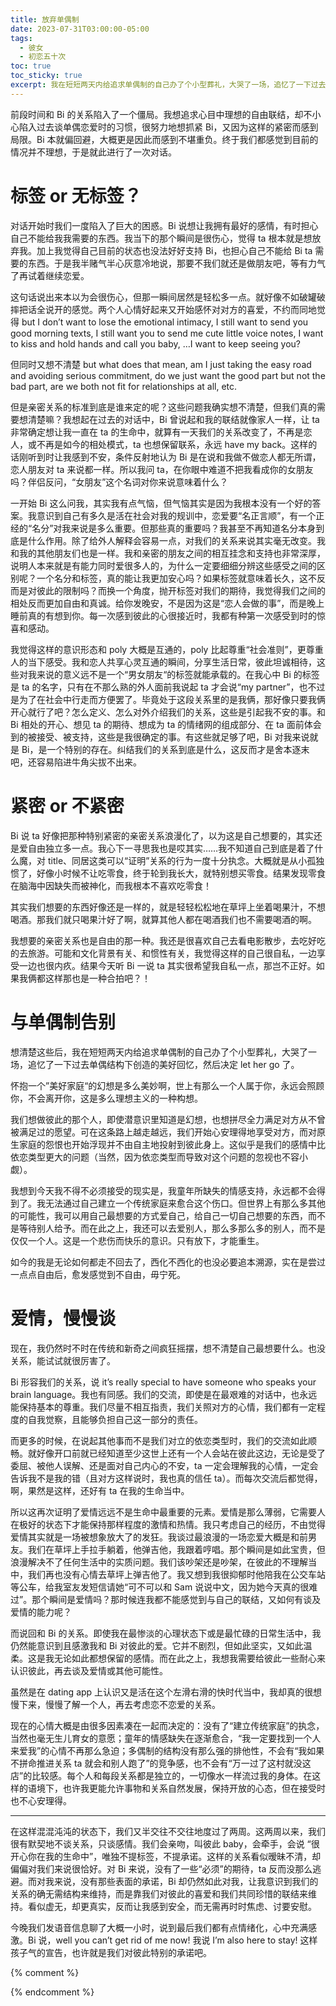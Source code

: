 ```yaml
---
title: 放弃单偶制
date: 2023-07-31T03:00:00-05:00
tags:
  - 彼女
  - 初恋五十次
toc: true
toc_sticky: true
excerpt: 我在短短两天内给追求单偶制的自己办了个小型葬礼，大哭了一场，追忆了一下过去的美好回忆，然后决定 let her go 了。
---
```


前段时间和 Bi 的关系陷入了一个僵局。我想追求心目中理想的自由联结，却不小心陷入过去谈单偶恋爱时的习惯，很努力地想抓紧 Bi，又因为这样的紧密而感到局限。Bi 本就偏回避，大概更是因此而感到不堪重负。终于我们都感觉到目前的情况并不理想，于是就此进行了一次对话。

# 标签 or 无标签？

对话开始时我们一度陷入了巨大的困惑。Bi 说想让我拥有最好的感情，有时担心自己不能给我我需要的东西。我当下的那个瞬间是很伤心，觉得 ta 根本就是想放弃我。加上我觉得自己目前的状态也没法好好支持 Bi，也担心自己不能给 Bi ta 需要的东西。于是我半赌气半心灰意冷地说，那要不我们就还是做朋友吧，等有力气了再试着继续恋爱。

这句话说出来本以为会很伤心，但那一瞬间居然是轻松多一点。就好像不如破罐破摔把话全说开的感觉。两个人心情好起来又开始感怀对对方的喜爱，不约而同地觉得 but I don’t want to lose the emotional intimacy, I still want to send you good morning texts, I still want you to send me cute little voice notes, I want to kiss and hold hands and call you baby, …I want to keep seeing you?

但同时又想不清楚 but what does that mean, am I just taking the easy road and avoiding serious commitment, do we just want the good part but not the bad part, are we both not fit for relationships at all, etc.

但是亲密关系的标准到底是谁来定的呢？这些问题我确实想不清楚，但我们真的需要想清楚嘛？我想起在过去的对话中，Bi 曾说起和我的联结就像家人一样，让 ta 非常确定想让我一直在 ta 的生命中，就算有一天我们的关系改变了，不再是恋人，或不再是如今的相处模式，ta 也想保留联系，永远 have my back。这样的话刚听到时让我感到不安，条件反射地认为 Bi 是在说和我做不做恋人都无所谓，恋人朋友对 ta 来说都一样。所以我问 ta，在你眼中难道不把我看成你的女朋友吗？伴侣反问，“女朋友”这个名词对你来说意味着什么？

一开始 Bi 这么问我，其实我有点气恼，但气恼其实是因为我根本没有一个好的答案。我意识到自己有多久是活在社会对我的规训中，恋爱要“名正言顺”，有一个正经的“名分”对我来说是多么重要。但那些真的重要吗？我甚至不再知道名分本身到底是什么作用。除了给外人解释会容易一点，对我们的关系来说其实毫无改变。我和我的其他朋友们也是一样。我和亲密的朋友之间的相互挂念和支持也非常深厚，说明人本来就是有能力同时爱很多人的，为什么一定要细细分辨这些感受之间的区别呢？一个名分和标签，真的能让我更加安心吗？如果标签就意味着长久，这不反而是对彼此的限制吗？而换一个角度，抛开标签对我们的期待，我觉得我们之间的相处反而更加自由和真诚。给你发晚安，不是因为这是“恋人会做的事”，而是晚上睡前真的有想到你。每一次感到彼此的心很接近时，我都有种第一次感受到时的惊喜和感动。

我觉得这样的意识形态和 poly 大概是互通的，poly 比起尊重“社会准则”，更尊重人的当下感受。我和恋人共享心灵互通的瞬间，分享生活日常，彼此坦诚相待，这些对我来说的意义远不是一个“男女朋友“的标签就能承载的。在我心中 Bi 的标签是 ta 的名字，只有在不那么熟的外人面前我说起 ta 才会说“my partner”，也不过是为了在社会中行走而方便罢了。毕竟处于这段关系里的是我俩，那好像只要我俩开心就行了吧？怎么定义、怎么对外介绍我们的关系，这些是引起我不安的事。和 Bi 相处的开心、想见 ta 的期待、想成为 ta 的情绪网的组成部分、在 ta 面前体会到的被接受、被支持，这些是我很确定的事。有这些就足够了吧，Bi 对我来说就是 Bi，是一个特别的存在。纠结我们的关系到底是什么，这反而才是舍本逐末吧，还容易陷进牛角尖拔不出来。

# 紧密 or 不紧密

Bi 说 ta 好像把那种特别紧密的亲密关系浪漫化了，以为这是自己想要的，其实还是爱自由独立多一点。我心下一寻思我也是哎其实……我不知道自己到底是着了什么魔，对 title、同居这类可以“证明”关系的行为一度十分执念。大概就是从小孤独惯了，好像小时候不让吃零食，终于轮到我长大，就特别想买零食。结果发现零食在脑海中因缺失而被神化，而我根本不喜欢吃零食！

其实我们想要的东西好像还是一样的，就是轻轻松松地在草坪上坐着喝果汁，不想喝酒。那我们就只喝果汁好了啊，就算其他人都在喝酒我们也不需要喝酒的啊。

我想要的亲密关系也是自由的那一种。我还是很喜欢自己去看电影散步，去吃好吃的去旅游。可能和文化背景有关、和惯性有关，我觉得这样的自己很自私，一边享受一边也很内疚。结果今天听 Bi 一说 ta 其实很希望我自私一点，那岂不正好。如果我俩都这样那也是一种合拍吧？！

# 与单偶制告别

想清楚这些后，我在短短两天内给追求单偶制的自己办了个小型葬礼，大哭了一场，追忆了一下过去单偶结构下创造的美好回忆，然后决定 let her go 了。

怀抱一个”美好家庭“的幻想是多么美妙啊，世上有那么一个人属于你，永远会照顾你，不会离开你，这是多么理想主义的一种构想。

我们想做彼此的那个人，即使潜意识里知道是幻想，也想拼尽全力满足对方从不曾被满足过的愿望。可在这条路上越走越远，我们开始心安理得地享受对方，而对原生家庭的怨恨也开始浮现并不由自主地投射到彼此身上。这似乎是我们的感情中比依恋类型更大的问题（当然，因为依恋类型而导致对这个问题的忽视也不容小觑）。

我想到今天我不得不必须接受的现实是，我童年所缺失的情感支持，永远都不会得到了。我无法通过自己建立一个传统家庭来愈合这个伤口。但世界上有那么多其他的可能性，我可以用自己最想要的方式爱自己，给自己一切自己想要的东西，而不是等待别人给予。而在此之上，我还可以去爱别人，那么多那么多的别人，而不是仅仅一个人。这是一个悲伤而快乐的意识。只有放下，才能重生。

如今的我是无论如何都走不回去了，西化不西化的也没必要追本溯源，实在是尝过一点点自由后，愈发感觉到不自由，毋宁死。


# 爱情，慢慢谈

现在，我仍然时不时在传统和新奇之间疯狂摇摆，想不清楚自己最想要什么。也没关系，能试试就很厉害了。

Bi 形容我们的关系，说 it’s really special to have someone who speaks your brain language。我也有同感。我们的交流，即使是在最艰难的对话中，也永远能保持基本的尊重。我们尽量不相互指责，我们关照对方的心情，我们都有一定程度的自我觉察，且能够负担自己这一部分的责任。

而更多的时候，在说起其他事而不是我们对立的依恋类型时，我们的交流如此顺畅。就好像开口前就已经知道至少这世上还有一个人会站在彼此这边，无论是受了委屈、被他人误解、还是面对自己内心的不安，ta 一定会理解我的心情，一定会告诉我不是我的错（且对方这样说时，我也真的信任 ta）。而每次交流后都觉得，啊，果然是这样，还好有 ta 在我的生命当中。

所以这再次证明了爱情远远不是生命中最重要的元素。爱情是那么薄弱，它需要人在极好的状态下才能保持那样程度的激情和热情。我只考虑自己的经历，不由觉得爱情其实就是一场被想象放大了的发狂。我谈过最浪漫的一场恋爱大概是和前男友。我们在草坪上手拉手躺着，他弹吉他，我跟着哼唱。那个瞬间是如此宝贵，但浪漫解决不了任何生活中的实质问题。我们该吵架还是吵架，在彼此的不理解当中，我们再也没有心情去草坪上弹吉他了。我又想到我很抑郁时他陪我在公交车站等公车，给我室友发短信请她“可不可以和 Sam 说说中文，因为她今天真的很难过”。那个瞬间是爱情吗？那时候连我都不能感觉到与自己的联结，又如何有谈及爱情的能力呢？

而说回和 Bi 的关系。即使我在最惨淡的心理状态下或是最忙碌的日常生活中，我仍然能意识到且感激我和 Bi 对彼此的爱。它并不剧烈，但如此坚实，又如此温柔。这是我无论如此都想保留的感情。而在此之上，我想我需要给彼此一些耐心来认识彼此，再去谈及爱情或其他可能性。

虽然是在 dating app 上认识又是活在这个左滑右滑的快时代当中，我却真的很想慢下来，慢慢了解一个人，再去考虑恋不恋爱的关系。

现在的心情大概是由很多因素凑在一起而决定的：没有了“建立传统家庭”的执念，当然也毫无生儿育女的意愿；童年的情感缺失在逐渐愈合，“我一定要找到一个人来爱我”的心情不再那么急迫；多偶制的结构没有那么强的排他性，不会有“我如果不拼命推进关系 ta 就会和别人跑了”的竞争感，也不会有“万一过了这村就没这店”的比较感。每个人和每段关系都是独立的，一切像水一样流过我的身体。在这样的语境下，也许我更能允许事物和关系自然发展，保持开放的心态，但在接受时也不心安理得。

---

在这样混混沌沌的状态下，我们又半交往不交往地度过了两周。这两周以来，我们很有默契地不谈关系，只谈感情。我们会亲吻，叫彼此 baby，会牵手，会说 “很开心你在我的生命中”，唯独不提标签，不提承诺。这样的关系看似暧昧不清，却偏偏对我们来说很恰好。对 Bi 来说，没有了一些“必须”的期待，ta 反而没那么逃避。而对我来说，没有那些表面的承诺，Bi 却仍然如此对我，让我意识到我们的关系的确无需结构来维持，而是靠我们对彼此的喜爱和我们共同珍惜的联结来维持。看似虚无，却更真实，反而让我感到安全，而无需再时时焦虑、讨要安慰。

今晚我们发语音信息聊了大概一小时，说到最后我们都有点情绪化，心中充满感激。Bi 说，well you can’t get rid of me now! 我说 I’m also here to stay! 这样孩子气的宣告，也许就是我们对彼此特别的承诺吧。

{% comment %}



{% endcomment %}
